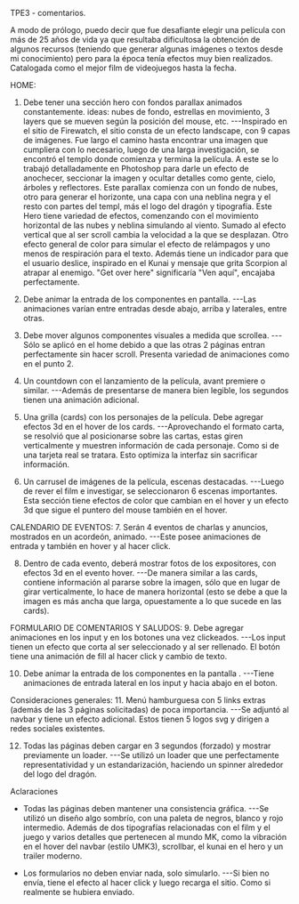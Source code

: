 TPE3 - comentarios.

A modo de prólogo, puedo decir que fue desafiante elegir una película con más de 25 años de vida ya que resultaba
dificultosa la obtención de algunos recursos (teniendo que generar algunas imágenes o textos desde mi conocimiento)
pero para la época tenía efectos muy bien realizados. Catalogada como el mejor film de videojuegos hasta la fecha.

HOME:
1. Debe tener una sección hero con fondos parallax animados constantemente. ideas:
nubes de fondo, estrellas en movimiento, 3 layers que se mueven según la posición
del mouse, etc.
---Inspirado en el sitio de Firewatch, el sitio consta de un efecto landscape, con 9 capas de imágenes.
Fue largo el camino hasta encontrar una imagen que cumpliera con lo necesario, luego de una larga investigación,
se encontró el templo donde comienza y termina la película. A este se lo trabajó detalladamente en Photoshop para
darle un efecto de anochecer, seccionar la imagen y ocultar detalles como gente, cielo, árboles y reflectores.
Este parallax comienza con un fondo de nubes, otro para generar el horizonte, una capa con una neblina negra y el
resto con partes del templ, más el logo del dragón y tipografía.
Este Hero tiene variedad de efectos, comenzando con el movimiento horizontal de las nubes y neblina simulando al viento.
Sumado al efecto vertical que al ser scroll cambia la velocidad a la que se desplazan.
Otro efecto general de color para simular el efecto de relámpagos y uno menos de respiración para el texto.
Además tiene un indicador para que el usuario deslice, inspirado en el Kunai y mensaje que grita Scorpion al atrapar al enemigo.
"Get over here" significaría "Ven aquí", encajaba perfectamente.

2. Debe animar la entrada de los componentes en pantalla.
---Las animaciones varían entre entradas desde abajo, arriba y laterales, entre otras.

3. Debe mover algunos componentes visuales a medida que scrollea.
---Sólo se aplicó en el home debido a que las otras 2 páginas entran perfectamente sin hacer scroll. Presenta variedad de
animaciones como en el punto 2.

4. Un countdown con el lanzamiento de la película, avant premiere o similar.
---Además de presentarse de manera bien legible, los segundos tienen una animación adicional.

5. Una grilla (cards) con los personajes de la película. Debe agregar efectos 3d en el hover
de los cards.
---Aprovechando el formato carta, se resolvió que al posicionarse sobre las cartas, estas giren verticalmente y muestren
información de cada personaje. Como si de una tarjeta real se tratara. Esto optimiza la interfaz sin sacrificar información.

6. Un carrusel de imágenes de la película, escenas destacadas.
---Luego de rever el film e investigar, se seleccionaron 6 escenas importantes. Esta sección tiene efectos de color que cambian
en el hover y un efecto 3d que sigue el puntero del mouse también en el hover.

CALENDARIO DE EVENTOS:
7. Serán 4 eventos de charlas y anuncios, mostrados en un acordeón, animado.
---Este posee animaciones de entrada y también en hover y al hacer click.

8. Dentro de cada evento, deberá mostrar fotos de los expositores, con efectos 3d en el evento hover.
---De manera similar a las cards, contiene información al pararse sobre la imagen, sólo que en lugar de girar verticalmente, lo 
hace de manera horizontal (esto se debe a que la imagen es más ancha que larga, opuestamente a lo que sucede en las cards).

FORMULARIO DE COMENTARIOS Y SALUDOS:
9. Debe agregar animaciones en los input y en los botones una vez clickeados.
---Los input tienen un efecto que corta al ser seleccionado y al ser rellenado. El botón tiene una animación de fill
al hacer click y cambio de texto.

10. Debe animar la entrada de los componentes en la pantalla .
---Tiene animaciones de entrada lateral en los input y hacia abajo en el boton. 

Consideraciones generales:
11. Menú hamburguesa con 5 links extras (además de las 3 páginas solicitadas) de poca
importancia.
---Se adjuntó al navbar y tiene un efecto adicional. Estos tienen 5 logos svg y dirigen a redes sociales existentes.

12. Todas las páginas deben cargar en 3 segundos (forzado) y mostrar previamente un loader.
---Se utilizó un loader que une perfectamente representatividad y un estandarización, haciendo un spinner alrededor del logo del dragón.


Aclaraciones
- Todas las páginas deben mantener una consistencia gráfica.
---Se utilizó un diseño algo sombrío, con una paleta de negros, blanco y rojo intermedio. Además de dos tipografías relacionadas
con el film y el juego y varios detalles que pertenecen al mundo MK, como la vibración en el hover del navbar (estilo UMK3),
scrollbar, el kunai en el hero y un trailer moderno.


- Los formularios no deben enviar nada, solo simularlo.
---Si bien no envía, tiene el efecto al hacer click y luego recarga el sitio. Como si realmente se hubiera enviado.